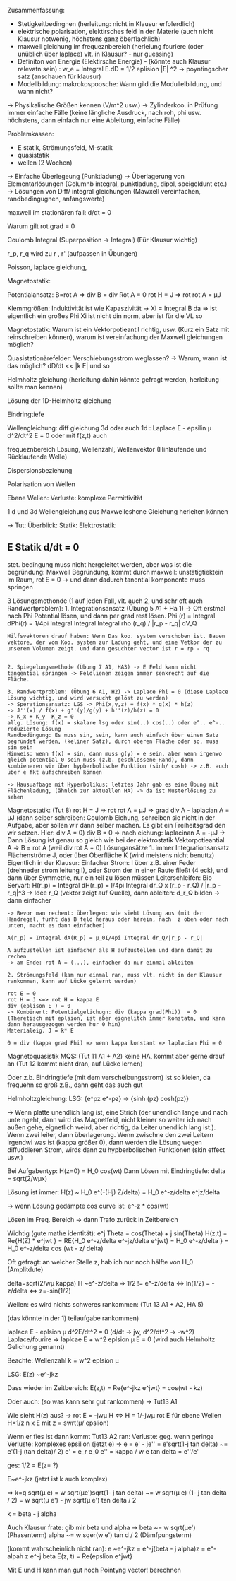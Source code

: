 Zusammenfassung:

- Stetigkeitbedingnen (herleitung: nicht in Klausur erfolerdlich)
- elektrische polarisation, elektirsches feld in der Materie (auch nicht Klausur notwenig, höchstens ganz öberflachlich)
- maxwell gleichung im frequeznbereich (herleiung fouriere (oder unüblich über laplace) vlt. in Klausur? - nur guessing)
- Definiton von Energie (Elektirsche Energie) - (könnte auch Klausur relevatn sein) : w_e = Integral E.dD = 1/2 eplision |E| ^2
-> poyntingscher satz (anschauen für klausur)
- Modellbildung: makrokospoosche: Wann gild die Modullelbildung, und wann nicht?


-> Physikalische Größen kennen (V/m^2 usw.)
-> Zylinderkoo. in Prüfung immer einfache Fälle (keine längliche Ausdruck, nach roh, phi usw. höchstens, dann einfach nur eine Ableitung, einfache Fälle)

Problemkassen:
- E statik, Strömungsfeld, M-statik
- quasistatik
- wellen (2 Wochen)

-> Einfache Überlegeung (Punktladung)
-> Überlagerung von Elementarlösungen (Columnb integral, punktladung, dipol, speigeldunt etc.)
-> Lösungen von Diff/ integral gleichungen (Mawxell vereinfachen, randbedingugnen, anfangswerte)



maxwell im stationären fall: d/dt = 0

Warum gilt rot grad = 0

Coulomb Integral (Superposition -> Integral) (Für Klausur wichtig)

r_p, r_q wird zu r , r' (aufpassen in Übungen)


Poisson, laplace gleichung,




Magnetostatik:

Potentialansatz: B=rot A => div B = div Rot A = 0
rot H = J => rot rot A = µJ

Klemmgrößen: Induktivität ist wie Kapaszivität
-> XI = Integral B da => ist eigentlich ein großes Phi
Xi ist nicht din norm, aber ist für die VL so


Magnetostatik: Warum ist ein Vektorpotieantil richtig, usw. (Kurz ein Satz mit reinschreiben können), warum ist vereinfachung der Maxwell gleichungen möglich?



Quasistationärefelder:
Verschiebungsstrom weglassen? -> Warum, wann ist das möglich?
dD/dt << |k E| und so

Helmholtz gleichung (herleitung dahin könnte gefragt werden, herleitung sollte man kennen)

Lösung der 1D-Helmholtz gleichung

Eindringtiefe

Wellengleichung:
diff gleichung 3d oder auch 1d : Laplace E - epsilin µ d^2/dt^2 E = 0 oder mit f(z,t) auch

frequeznbereich Lösung, Wellenzahl, Wellenvektor (Hinlaufende und Rücklaufende Welle)

Dispersionsbeziehung

Polarisation von Wellen

Ebene Wellen: Verluste: komplexe Permittivität


1 d und 3d Wellengleichung aus Maxwelleshcne Gleichung herleiten können

















-> Tut: Überblick:
Statik:
Elektrostatik:


E Statik d/dt = 0
------------------


stet. bedingung muss nicht hergeleitet werden, aber was ist die begründung: Maxwell Begründung, kommt durch maxwell: unstätigtiektein im Raum, rot E = 0 -> und dann dadurch tanential komponente muss springen



3 Lösungsmethonde (1 auf jeden Fall, vlt. auch 2, und sehr oft auch Randwertproblem):
    1. Integrationsansatz (Übung 5 A1 + Ha 1) -> Oft erstmal nach Phi Potential lösen, und dann per grad rest lösen. Phi (r) = Integral dPhi(r) = 1/4pi Integral Integral Integral rho (r_q) / |r_p - r_q|  dV_Q

    Hilfsvektoren drauf haben: Wenn Das koo. system verschoben ist. Bauen vektore, der vom Koo. system zur Ladung geht, und eine Vetkor der zu unserem Volumen zeigt. und dann gesuchter vector ist r = rp - rq


    2. Spiegelungsmethode (Übung 7 A1, HA3) -> E Feld kann nicht tangential springen -> Feldlienen zeigen immer senkrecht auf die Fläche.

    3. Randwertproblem: (Übung 6 A1, H2) -> Laplace Phi = 0 (diese Laplace Lösung wichtig, und wird versucht gelöst zu werden)
    -> Sperationsansatz: LGS -> Phi(x,y,z) = f(x) * g(x) * h(z)
    -> J''(x) / f(x) + g''(y)/g(y) + h''(z)/h(z) = 0
    -> K_x + K_y  K_z = 0
    allg. Lösung: f(x) = skalare lsg oder sin(..) cos(..) oder e^.. e^-..
    reduzierte Lösung
    Randbedingung: Es muss sin, sein, kann auch einfach über einen Satz begründet werden, (keliner Satz), durch oberen Fläche oder so, muss sin sein
    Hinweis: wenn f(x) = sin, dann muss g(y) = e sein, aber wenn irgenwo gleich potential 0 sein muss (z.b. geschlossene Rand), dann kombieneren wir über hypberbolische Funktion (sinh/ cosh) -> z.B. auch über e fkt aufschreiben können

    -> Hausuafbage mit Hyperbolikus: letztes Jahr gab es eine Übung mit Flächenladung, (ähnlch zur aktuellen HA) -> da ist Musterlösung zu sehen

Magnetostatik: (Tut 8)
rot H = J => rot rot A = µJ => grad div A - laplacian A = µJ (dann selber schreiben: Coulomb Eichung, schreiben sie nicht in der Aufgabe, aber sollen wir dann selber machen. Es gibt ein Freiheitsgrad den wir setzen. Hier: div A = 0)
div B = 0 => nach eichung: laplacinan A = -µJ -> Dann Lösung ist genau so gleich wie bei der elektrostatik
Vektorpotieantial A => B = rot A        (weil div rot A = 0)
Lösungansätze
    1. immer Integrationsansatz
    Flächenströme J, oder über Oberfläche K (wird meistens nicht benuttz)
    Eigentlich in der Klausur: Einfacher Strom: I über z.B. einer Feder (drehneder strom leitung I), oder Strom der in einer Raute fließt (4 eck), und dann über Symmetrie, nur ein teil zu lösen müssen
    Leiterschleifen:
    Bio Servart: H(r_p) = Integral dH(r_p) = I/4pi Integral dr_Q x (r_p - r_Q) / |r_p - r_q|^3
    -> Idee r_Q (vektor zeigt auf Quelle), dann ableiten: d_r_Q bilden -> dann einfacher

    -> Bevor man rechent: überlegen: wie sieht Lösung aus (mit der Handregel, fürht das B feld heraus oder herein, nach  z oben oder nach unten, macht es dann einfacher)

    A(r_p) = Integral dA(R_p) = µ_0I/4pi Integral dr_Q/|r_p - r_Q|

    A aufzustellen ist einfacher als H aufzustellen und dann damit zu rechen
    -> am Ende: rot A = (...), einfacher da nur einmal ableiten

    2. Strömungsfeld (kam nur einmal ran, muss vlt. nicht in der Klausur rankommen, kann auf Lücke gelernt werden)

    rot E = 0
    rot H = J <=> rot H = kappa E
    div (eplison E ) = 0
    -> Kombinert: Potentialgelichugn: div (kappa grad(Phi))  = 0 (Theretisch mit eplsion, ist aber eignelitch immer konstatn, und kann dann herausgezogen werden hur 0 hin)
    Materialeig. J = k* E

    0 = div (kappa grad Phi) => wenn kappa konstant => laplacian Phi = 0



Magnetoquasistik MQS: (Tut 11 A1 + A2) keine HA, kommt aber gerne drauf an
(Tut 12 kommt nicht dran, auf Lücke lernen)


Oder z.b. Eindringtiefe (mit  dem verscheibungsstrom) ist so kleien, da frequehn so groß z.B., dann geht das auch gut


Helmholtzgleichung:
LSG: {e^pz    e^-pz} -> {sinh (pz)      cosh(pz)}

-> Wenn platte unendlich lang ist, eine Strich (der unendlich lange und nach unte ngeht, dann wird das Magnetfeld, nicht kleiner so weiter ich nach außen gehe, eignetlich weird, aber richtig, da Leiter unendlich lang ist.). Wenn zwei leiter, dann überlagerung. Wenn zwischne den zwei Leitern irgendwi was ist (kappa größer 0), dann werden die Lösung wegen diffuddieren Strom, wirds dann zu hypberbolischen Funktionen (skin effect usw.)


Bei Aufgabentyp:
H(z=0) = H_0 cos(wt)
Dann Lösen mit Eindringtiefe:
delta = sqrt(2/wµx)

Lösung ist immer: H(z) ~ H_0 e^(-(Hj) Z/delta) = H_0 e^-z/delta  e^jz/delta

-> wenn Lösung gedämpte cos curve ist: e^-z * cos(wt)

Lösen im Freq. Bereich -> dann Trafo zurück in Zeitbereich

Wichtig (gute mathe identität): e^j Theta = cos(Theta) + j sin(Theta)
H(z,t) = Re{H(Z) * e^jwt } = RE{H_0 e^-z/delta   e^-jz/delta   e^jwt} = H_0 e^-z/delta } = H_0 e^-z/delta  cos (wt - z/ delta)

Oft gefragt: an welcher Stelle z, hab ich nur noch hälfte von H_0 (Amplitdute)

delta=sqrt(2/wµ kappa)
H ~e^-z/delta => 1/2 != e^-z/delta <=> ln(1/2) = -z/delta <=> z=-sin(1/2)











Wellen: es wird nichts schweres rankommen: (Tut 13 A1 + A2, HA 5)


(das könnte in der 1) teilaufgabe rankommen)

laplace E - eplsion µ d^2E/dt^2 = 0             (d/dt -> jw, d^2/dt^2 -> -w^2)
 Laplace/fourire => laplcae E + w^2 eplsion µ E = 0       (wird auch Helmholtz Gelichung genannt)

 Beachte: Wellenzahl k = w^2 eplsion µ

 LSG: E(z) ~e^-jkz

 Dass wieder im Zeitbereich:
 E(z,t) = Re{e^-jkz  e^jwt} = cos(wt - kz)


Oder auch: (so was kann sehr gut rankommen) -> Tut13 A1

Wie sieht H(z) aus? -> rot E = -jwµ H <=> H = 1/-jwµ   rot E     für ebene Wellen
H=1/z n x E     mit z = swrt(µ/ epslion)




Wenn er fies ist dann kommt Tut13 A2 ran:
Verluste:
geg. wenn geringe Verluste: komplexes epsilion (jetzt e) => e = e' - je'' = e'sqrt(1-j tan delta) ~= e'(1-j (tan delta)/ 2)
e' = e_r e_0
e'' = kappa / w e
tan delta = e''/e'

ges: 1/2 = E(z= ?)

E~e^-jkz (jetzt ist k auch komplex)

=> k=q sqrt(µ e) = w sqrt(µe')sqrt(1- j tan delta) ~= w sqrt(µ e) (1- j tan delta / 2) = w sqrt(µ e') - jw sqrt(µ e') tan delta / 2

k = beta - j alpha


Auch Klausur frate: gib mir beta und alpha
-> beta ~= w sqrt(µe')          (Phasenterm)
    alpha ~= w sqer(w e') tan d / 2     (Dämfpungsterm)



(kommt wahrscheinlich nicht ran):
e ~e^-jkz = e^-j(beta - j alpha)z = e^-alpah z  e^-j beta
E(z, t) = Re{epslion e^jwt}



Mit E und H kann man gut noch Pointyng vector! berechnen

